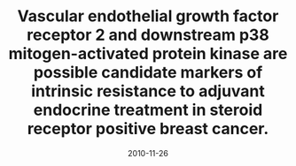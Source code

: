 ---
doi: 10.1007/s10549-010-1252-x
journal: Breast cancer research and treatment
title: Vascular endothelial growth factor receptor 2 and downstream p38 mitogen-activated protein kinase are possible candidate markers of intrinsic resistance to adjuvant endocrine treatment in steroid receptor positive breast cancer.
date: 2010-11-26
authors: Linderholm, BK, Hellborg, H, Johansson, U, Skoog, L, Lehtiö, J
---